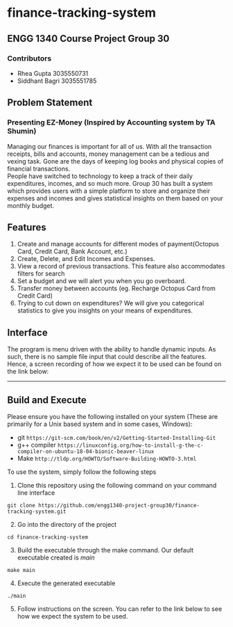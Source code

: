 # finance-tracking-system
## ENGG 1340 Course Project Group 30
### Contributors
- Rhea Gupta 3035550731
- Siddhant Bagri 3035551785

## Problem Statement
### Presenting EZ-Money (Inspired by Accounting system by TA Shumin)

Managing our finances is important for all of us. With all the transaction receipts, bills and accounts, money management can be a tedious and vexing task. Gone are the days of keeping log books and physical copies of financial transactions.  
People have switched to technology to keep a track of their daily expenditures, incomes, and so much more. Group 30 has built a system which provides users with a simple platform to store and organize their expenses and incomes and gives statistical insights on them based on your monthly budget.

## Features
1. Create and manage accounts for different modes of payment(Octopus Card, Credit Card, Bank Account, etc.)
2. Create, Delete, and Edit Incomes and Expenses.
3. View a record of previous transactions. This feature also accommodates filters for search
4. Set a budget and we will alert you when you go overboard.
5. Transfer money between accounts (eg. Recharge Octopus Card from Credit Card)
6. Trying to cut down on expenditures? We will give you categorical statistics to give you insights on your means of expenditures. 

## Interface
The program is menu driven with the ability to handle dynamic inputs. As such, there is no sample file input that could describe all the features. Hence, a screen recording of how we expect it to be used can be found on the link below: 

***

## Build and Execute
Please ensure you have the following installed on your system (These are primarily for a Unix based system and in some cases, Windows):
- git `https://git-scm.com/book/en/v2/Getting-Started-Installing-Git`
- g++ compiler `https://linuxconfig.org/how-to-install-g-the-c-compiler-on-ubuntu-18-04-bionic-beaver-linux`
- Make `http://tldp.org/HOWTO/Software-Building-HOWTO-3.html`

To use the system, simply follow the following steps
1. Clone this repository using the following command on your command line interface

`git clone https://github.com/engg1340-project-group30/finance-tracking-system.git`

2. Go into the directory of the project

`cd finance-tracking-system`

3. Build the executable through the make command. Our default executable created is *main*

`make main`

4. Execute the generated executable 

`./main`

5. Follow instructions on the screen. You can refer to the link below to see how we expect the system to be used.